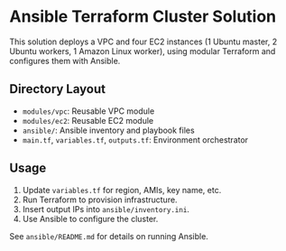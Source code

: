 # Ansible Terraform Cluster Solution

This solution deploys a VPC and four EC2 instances (1 Ubuntu master, 2 Ubuntu workers, 1 Amazon Linux worker), using modular Terraform and configures them with Ansible.

## Directory Layout
- `modules/vpc`: Reusable VPC module
- `modules/ec2`: Reusable EC2 module
- `ansible/`: Ansible inventory and playbook files
- `main.tf`, `variables.tf`, `outputs.tf`: Environment orchestrator

## Usage
1. Update `variables.tf` for region, AMIs, key name, etc.
2. Run Terraform to provision infrastructure.
3. Insert output IPs into `ansible/inventory.ini`.
4. Use Ansible to configure the cluster.

See `ansible/README.md` for details on running Ansible.
